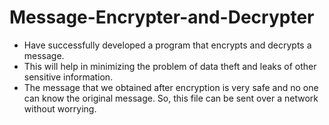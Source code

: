 # Message-Encrypter-and-Decrypter
- Have successfully developed a program that encrypts and decrypts a message.
- This will help in minimizing the problem of data theft and leaks of other sensitive information.
- The message that we obtained after encryption is very safe and no one can know the original message. So, this file can be sent over a network without worrying.
